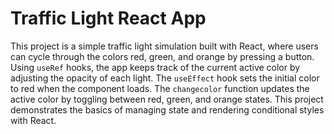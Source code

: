 # Traffic Light React App

This project is a simple traffic light simulation built with React, where users can cycle through the colors red, green, and orange by pressing a button. Using `useRef` hooks, the app keeps track of the current active color by adjusting the opacity of each light. The `useEffect` hook sets the initial color to red when the component loads. The `changecolor` function updates the active color by toggling between red, green, and orange states. This project demonstrates the basics of managing state and rendering conditional styles with React.

